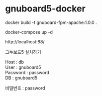 # gnuboard5-docker

docker build -t gnuboard-fpm-apache:1.0.0 .

docker-compose up -d

http://localhost:88/

그누보드5 설치하기

Host : db    
User : gnuboard5    
Password : password    
DB : gnuboard5    

비밀번호 : password
